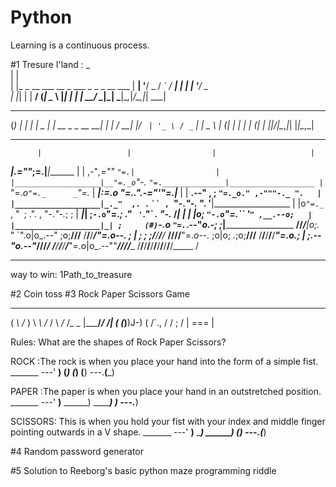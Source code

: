 # Python
Learning is a continuous process. 

#1 Tresure I'land :
 _                                     
| |                                    
| |_ _ __ ___  __ _ ___ _   _ _ __ ___ 
| __| '__/ _ \/ _` / __| | | | '__/ _ \
| |_| | |  __/ (_| \__ \ |_| | | |  __/
 \__|_|  \___|\__,_|___/\__,_|_|  \___| 
 
 _     _                 _  
(_)   | |               | |
 _ ___| | __ _ _ __   __| |
| / __| |/ _` | '_ \ / _` |
| \__ \ | (_| | | | | (_| |
|_|___/_|\__,_|_| |_|\__,_|
*******************************************************************************
          |                   |                  |                     |
 _________|________________.=""_;=.______________|_____________________|_______
|                   |  ,-"_,=""     `"=.|                  |
|___________________|__"=._o`"-._        `"=.______________|___________________
          |                `"=._o`"=._      _`"=._                     |
 _________|_____________________:=._o "=._."_.-="'"=.__________________|_______
|                   |    __.--" , ; `"=._o." ,-"""-._ ".   |
|___________________|_._"  ,. .` ` `` ,  `"-._"-._   ". '__|___________________
          |           |o`"=._` , "` `; .". ,  "-._"-._; ;              |
 _________|___________| ;`-.o`"=._; ." ` '`."\` . "-._ /_______________|_______
|                   | |o;    `"-.o`"=._``  '` " ,__.--o;   |
|___________________|_| ;     (#) `-.o `"=.`_.--"_o.-; ;___|___________________
____/______/______/___|o;._    "      `".o|o_.--"    ;o;____/______/______/____
/______/______/______/_"=._o--._        ; | ;        ; ;/______/______/______/_
____/______/______/______/__"=._o--._   ;o|o;     _._;o;____/______/______/____
/______/______/______/______/____"=._o._; | ;_.--"o.--"_/______/______/______/_
____/______/______/______/______/_____"=.o|o_.--""___/______/______/______/____
/______/______/______/______/______/______/______/______/______/______/_____ /
*******************************************************************************
way to win: 1Path_to_treasure

#2 Coin toss
#3 Rock Paper Scissors Game
 __      __
( _\    /_ )
 \ _\  /_ / 
  \ _\/_ /_ _
  |_____/_/ /|
  (  (_)__)J-)
  (  /`.,   /
   \/  ;   /
    | === |
    
Rules:  What are the shapes of Rock Paper Scissors?

 ROCK :The rock is when you place your hand into the form of a simple fist.
     _______
---'   ____)
      (_____)
      (_____)
      (____)
---.__(___)

PAPER :The paper is when you place your hand in an outstretched position.
     _______
---'   ____)____
          ______)
          _______)
         _______)
---.__________)

SCISSORS: This is when you hold your fist with your index and middle finger pointing outwards in a V shape.
     _______
---'   ____)____
          ______)
       __________)
      (____)
---.__(___)

#4 Random password generator

#5 Solution to Reeborg's basic python maze programming riddle
